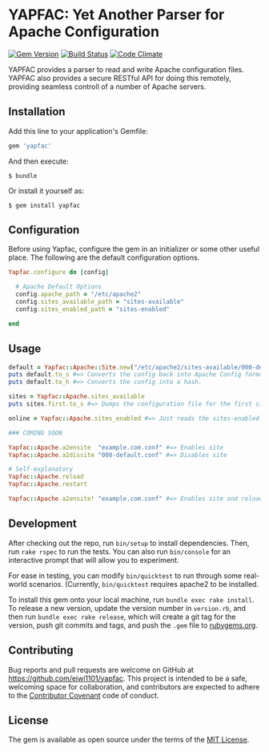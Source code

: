 # YAPFAC: Yet Another Parser for Apache Configuration

[![Gem Version](https://badge.fury.io/rb/yapfac.svg)](https://badge.fury.io/rb/yapfac)
[![Build Status](https://travis-ci.org/eiwi1101/yapfac.svg)](https://travis-ci.org/eiwi1101/yapfac)
[![Code Climate](https://codeclimate.com/github/eiwi1101/yapfac/badges/gpa.svg)](https://codeclimate.com/github/eiwi1101/yapfac)

YAPFAC provides a parser to read and write Apache configuration files. YAPFAC also provides a secure RESTful API for doing this remotely, providing seamless controll of a number of Apache servers.

## Installation

Add this line to your application's Gemfile:

```ruby
gem 'yapfac'
```

And then execute:

    $ bundle

Or install it yourself as:

    $ gem install yapfac

## Configuration

Before using Yapfac, configure the gem in an initializer or some other useful place. The following are the default configuration options.

```ruby
Yapfac.configure do |config|

  # Apache Default Options
  config.apache_path = "/etc/apache2"
  config.sites_available_path = "sites-available"
  config.sites_enabled_path = "sites-enabled"

end
```

## Usage

```ruby
default = Yapfac::Apache::Site.new("/etc/apache2/sites-available/000-default.conf")
puts default.to_s #=> Converts the config back into Apache Config format.
puts default.to_h #=> Converts the config into a hash.

sites = Yapfac::Apache.sites_available
puts sites.first.to_s #=> Dumps the configuration file for the first site in sites-available

online = Yapfac::Apache.sites_enabled #=> Just reads the sites-enabled dir.

### COMING SOON

Yapfac::Apache.a2ensite  "example.com.conf" #=> Enables site
Yapfac::Apache.a2dissite "000-default.conf" #=> Disables site

# Self-explanatory
Yapfac::Apache.reload
Yapfac::Apache.restart

Yapfac::Apache.a2ensite! "example.com.conf" #=> Enables site and reloads Apache. Same for ::a2dissite.
```

## Development

After checking out the repo, run `bin/setup` to install dependencies. Then, run `rake rspec` to run the tests. You can also run `bin/console` for an interactive prompt that will allow you to experiment.

For ease in testing, you can modify `bin/quicktest` to run through some real-world scenarios. (Currently, `bin/quicktest` requires apache2 to be installed.

To install this gem onto your local machine, run `bundle exec rake install`. To release a new version, update the version number in `version.rb`, and then run `bundle exec rake release`, which will create a git tag for the version, push git commits and tags, and push the `.gem` file to [rubygems.org](https://rubygems.org).

## Contributing

Bug reports and pull requests are welcome on GitHub at https://github.com/eiwi1101/yapfac. This project is intended to be a safe, welcoming space for collaboration, and contributors are expected to adhere to the [Contributor Covenant](contributor-covenant.org) code of conduct.


## License

The gem is available as open source under the terms of the [MIT License](http://opensource.org/licenses/MIT).

